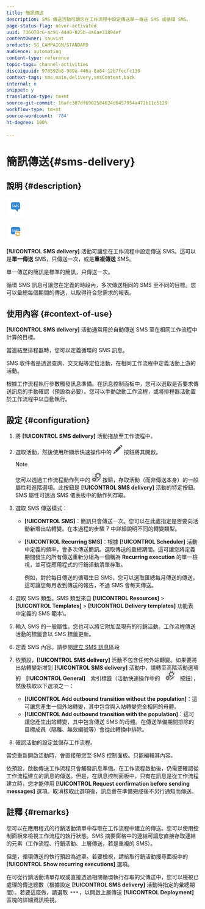 ```yaml
---
title: 簡訊傳送
description: SMS 傳送活動可讓您在工作流程中設定傳送單一傳送 SMS 或循環 SMS。
page-status-flag: never-activated
uuid: 736078c6-ac91-4440-825b-4a6ae31894ef
contentOwner: sauviat
products: SG_CAMPAIGN/STANDARD
audience: automating
content-type: reference
topic-tags: channel-activities
discoiquuid: 978592b8-989a-446a-8a84-12b7fecfc130
context-tags: sms,main;delivery,smsContent,back
internal: n
snippet: y
translation-type: tm+mt
source-git-commit: 16afc307df6902584624d6457954a472b11c5129
workflow-type: tm+mt
source-wordcount: '784'
ht-degree: 100%

---
```



# 簡訊傳送{#sms-delivery}

## 說明 {#description}

![](assets/sms.png)

![](assets/recurrentsms.png)

**[!UICONTROL SMS delivery]** 活動可讓您在工作流程中設定傳送 SMS。這可以是&#x200B;**單一傳送** SMS，只傳送一次，或是&#x200B;**重複傳送** SMS。

單一傳送的簡訊是標準的簡訊，只傳送一次。

循環 SMS 訊息可讓您在定義的時段內，多次傳送相同的 SMS 至不同的目標。您可以彙總每個期間的傳送，以取得符合您需求的報表。

## 使用內容 {#context-of-use}

**[!UICONTROL SMS delivery]** 活動通常用於自動傳送 SMS 至在相同工作流程中計算的目標。

當連結至排程器時，您可以定義循環的 SMS 訊息。

SMS 收件者是透過查詢、交叉點等定位活動，在相同工作流程中定義活動上游的活動。

根據工作流程執行參數觸發訊息準備。在訊息控制面板中，您可以選取是否要求傳送訊息的手動確認（預設為必要）。您可以手動啟動工作流程，或將排程器活動置於工作流程中以自動執行。

## 設定 {#configuration}

1. 將 **[!UICONTROL SMS delivery]** 活動拖放至工作流程中。
1. 選取活動，然後使用所顯示快速操作中的 ![](assets/edit_darkgrey-24px.png) 按鈕將其開啟。

   >[!NOTE]
   >
   >您可以透過工作流程動作列中的 ![](assets/dlv_activity_params-24px.png) 按鈕，存取活動（而非傳送本身）的一般屬性和進階選項。此按鈕是 **[!UICONTROL SMS delivery]** 活動的特定按鈕。SMS 屬性可透過 SMS 儀表板中的動作列存取。

1. 選取 SMS 傳送模式：

   * **[!UICONTROL SMS]**：簡訊只會傳送一次。您可以在此處指定是否要向活動新增出站轉變。在本過程的步驟 7 中詳細說明不同的轉變類型。
   * **[!UICONTROL Recurring SMS]**：根據 **[!UICONTROL Scheduler]** 活動中定義的頻率，會多次傳送簡訊。選取傳送的彙總期間。這可讓您將定義期間發生的所有傳送重新分組為一個稱為 **Recurring execution** 的單一檢視，並可從應用程式的行銷活動清單存取。

      例如，對於每日傳送的循環生日 SMS，您可以選取匯總每月傳送的傳送。這可讓您每月收到傳送的報告，不過 SMS 會每天傳送。

1. 選取 SMS 類型。SMS 類型來自 **[!UICONTROL Resources]** > **[!UICONTROL Templates]** > **[!UICONTROL Delivery templates]** 功能表中定義的 SMS 範本\。
1. 輸入 SMS 的一般屬性。您也可以將它附加至現有的行銷活動。工作流程傳送活動的標籤會以 SMS 標籤更新。
1. 定義 SMS 內容。請參閱[建立 SMS 訊息](../../channels/using/creating-an-sms-message.md)區段
1. 依預設，**[!UICONTROL SMS delivery]** 活動不包含任何外站轉變。如果要將出站轉變新增到 **[!UICONTROL SMS delivery]** 活動中，請轉至高階活動選項的　**[!UICONTROL General]**　索引標籤（活動快速操作中的　![](assets/dlv_activity_params-24px.png)　按鈕），然後核取以下選項之一：

   * **[!UICONTROL Add outbound transition without the population]**：這可讓您產生一個外站轉變，其中包含與入站轉變完全相同的母體。
   * **[!UICONTROL Add outbound transition with the population]**：這可讓您產生出站轉變，其中包含傳送 SMS 的母體。在傳送準備期間排除的目標成員（隔離、無效編號等）會從此轉換中排除。

1. 確認活動的設定並儲存工作流程。

當您重新開啟活動時，會直接帶您至 SMS 控制面板。只能編輯其內容。

依預設，啟動傳送工作流程只會觸發訊息準備。在工作流程啟動後，仍需要確認從工作流程建立的訊息的傳送。但是，在訊息控制面板中，只有在訊息是從工作流程建立時，您才能停用 **[!UICONTROL Request confirmation before sending messages]** 選項。取消核取此選項後，訊息會在準備完成後不另行通知而傳送。

## 註釋 {#remarks}

您可以在應用程式的行銷活動清單中存取在工作流程中建立的傳送。您可以使用控制面板來檢視工作流程的執行狀態。SMS 摘要窗格中的連結可讓您直接存取連結的元素（工作流程、行銷活動、上層傳送，若是重複的 SMS）。

但是，循環傳送的執行預設為遮罩。若要檢視，請核取行銷活動搜尋面板中的 **[!UICONTROL Show recurring executions]** 選項。

在可從行銷活動清單存取或直接透過相關循環執行存取的父傳送中，您可以檢視已處理的傳送總數（根據設定 **[!UICONTROL SMS delivery]** 活動時指定的彙總期間）。若要這麼做，請選取 ![](assets/wkf_dlv_detail_button.png)，以開啟上層傳送 **[!UICONTROL Deployment]** 區塊的詳細資訊檢視。
